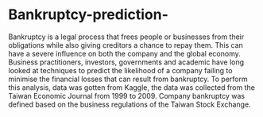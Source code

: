 # Bankruptcy-prediction-
Bankruptcy is a legal process that frees people or businesses from their obligations while also giving creditors a chance to repay them. This can have a severe influence on both the company and the global economy. Business practitioners, investors, governments and academic have long looked at techniques to predict the likelihood of a company failing to minimise the financial losses that can result from bankruptcy. To perform this analysis, data was gotten from Kaggle, the data was collected from the Taiwan Economic Journal from 1999 to 2009. Company bankruptcy was defined based on the business regulations of the Taiwan Stock Exchange.
